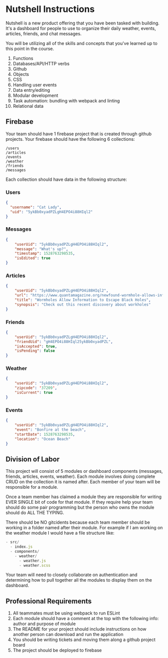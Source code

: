 # Nutshell Instructions

Nutshell is a new product offering that you have been tasked with building. It's a dashboard for people to use to organize their daily weather, events, articles, friends, and chat messages.

You will be utilizing all of the skills and concepts that you've learned up to this point in the course.

1. Functions
1. Databases/API/HTTP verbs
1. Github
1. Objects
1. CSS
1. Handling user events
1. Data entry/editing
1. Modular development
1. Task automation: bundling with webpack and linting
1. Relational data

## Firebase
Your team should have 1 firebase project that is created through github projects.  Your firebase should have the following 6 collections:
```
/users
/articles
/events
/weather
/friends
/messages
```

Each collection should have data in the following structure:
### Users

```json
{
  "username": "Cat Lady",
  "uid": "5ykBb0xyadPZLgH4EPO4i88HIql2"
}
```

### Messages

```json
{
    "userUid": "5ykBb0xyadPZLgH4EPO4i88HIql2",
    "message": "What's up?",
    "timestamp": 1528763298535,
    "isEdited": true
}
```

### Articles

```json
{
    "userUid": "5ykBb0xyadPZLgH4EPO4i88HIql2",
    "url": "https://www.quantamagazine.org/newfound-wormhole-allows-information-to-escape-black-holes-20171023/",
    "title": "Wormholes Allow Information to Escape Black Holes",
    "synopsis": "Check out this recent discovery about workholes"
}
```

### Friends

```json
{
    "userUid": "5ykBb0xyadPZLgH4EPO4i88HIql2",
    "friendUid": "gH4EPO4i88HIql25ykBb0xyadPZL",
    "isAccepted": true,
    "isPending": false
}
```

### Weather

```json
{
    "userUid": "5ykBb0xyadPZLgH4EPO4i88HIql2",
    "zipcode": '37209',
    "isCurrent": true
}
```

### Events

```json
{
    "userUid": "5ykBb0xyadPZLgH4EPO4i88HIql2",
    "event": "Bonfire at the beach",
    "startDate": 1528763298535,
    "location": "Ocean Beach"
}
```

## Division of Labor
This project will consist of 5 modules or dashboard components (messages, friends, articles, events, weather).  Each module involves doing complete CRUD on the collection it is named after.  Each member of your team will be responsible for a module.

Once a team member has claimed a module they are responsible for writing EVER SINGLE bit of code for that module.  If they require help your team should do some pair programming but the person who owns the module should do ALL THE TYPING.

There should be NO gitcidents because each team member should be working in a folder named after their module.  For example if I am working on the weather module I would have a file structure like:

```js
- src/
  - index.js
  - components/
    - weather/
      - weather.js
      - weather.scss
```

Your team will need to closely collaborate on authentication and determining how to pull together all the modules to display them on the dashboard.

## Professional Requirements

1. All teammates must be using webpack to run ESLint
1. Each module should have a comment at the top with the following info: author and purpose of module
1. The README for your project should include instructions on how another person can download and run the application
1. You should be writing tickets and moving them along a github project board
1. The project should be deployed to firebase
